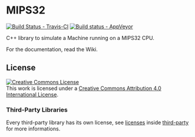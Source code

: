 # MIPS32

[![Build Status - Travis-CI](https://travis-ci.org/famastefano/MIPS32.svg?branch=master)](https://travis-ci.org/famastefano/MIPS32)
[![Build status - AppVeyor](https://ci.appveyor.com/api/projects/status/r4pgby80gsidb69x/branch/master?svg=true)](https://ci.appveyor.com/project/famastefano/mips32/branch/master)

C++ library to simulate a Machine running on a MIPS32 CPU.

For the documentation, read the Wiki.

## License

<a rel="license" href="http://creativecommons.org/licenses/by/4.0/"><img alt="Creative Commons License" style="border-width:0" src="https://i.creativecommons.org/l/by/4.0/88x31.png" /></a><br />This work is licensed under a <a rel="license" href="http://creativecommons.org/licenses/by/4.0/">Creative Commons Attribution 4.0 International License</a>.

### Third-Party Libraries

Every third-party library has its own license, see [licenses](third-party/licenses.md) inside [third-party](third-party) for more informations.
